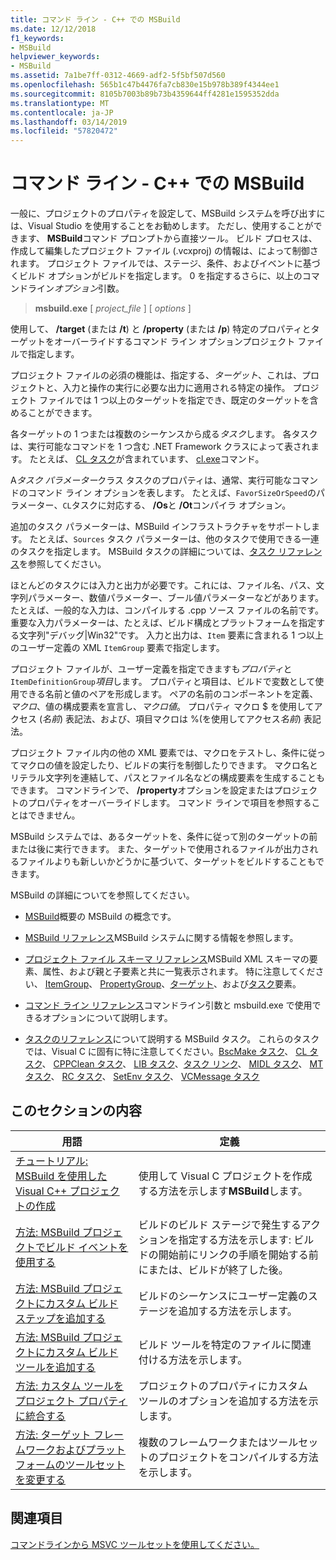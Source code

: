 ```yaml
---
title: コマンド ライン - C++ での MSBuild
ms.date: 12/12/2018
f1_keywords:
- MSBuild
helpviewer_keywords:
- MSBuild
ms.assetid: 7a1be7ff-0312-4669-adf2-5f5bf507d560
ms.openlocfilehash: 565b1c47b4476fa7cb830e15b978b389f4344ee1
ms.sourcegitcommit: 8105b7003b89b73b4359644ff4281e1595352dda
ms.translationtype: MT
ms.contentlocale: ja-JP
ms.lasthandoff: 03/14/2019
ms.locfileid: "57820472"
---
```

# <a name="msbuild-on-the-command-line---c"></a>コマンド ライン - C++ での MSBuild

一般に、プロジェクトのプロパティを設定して、MSBuild システムを呼び出すには、Visual Studio を使用することをお勧めします。 ただし、使用することができます、 **MSBuild**コマンド プロンプトから直接ツール。 ビルド プロセスは、作成して編集したプロジェクト ファイル (.vcxproj) の情報は、によって制御されます。 プロジェクト ファイルでは、ステージ、条件、およびイベントに基づくビルド オプションがビルドを指定します。 0 を指定するさらに、以上のコマンドライン*オプション*引数。

> **msbuild.exe** [ *project_file* ] [ *options* ]

使用して、 **/target** (または **/t**) と **/property** (または **/p**) 特定のプロパティとターゲットをオーバーライドするコマンド ライン オプションプロジェクト ファイルで指定します。

プロジェクト ファイルの必須の機能は、指定する、*ターゲット*、これは、プロジェクトと、入力と操作の実行に必要な出力に適用される特定の操作。 プロジェクト ファイルでは 1 つ以上のターゲットを指定でき、既定のターゲットを含めることができます。

各ターゲットの 1 つまたは複数のシーケンスから成る*タスク*します。 各タスクは、実行可能なコマンドを 1 つ含む .NET Framework クラスによって表されます。 たとえば、 [CL タスク](/visualstudio/msbuild/cl-task)が含まれています、 [cl.exe](reference/compiling-a-c-cpp-program.md)コマンド。

A*タスク パラメーター*クラス タスクのプロパティは、通常、実行可能なコマンドのコマンド ライン オプションを表します。 たとえば、`FavorSizeOrSpeed`のパラメーター、`CL`タスクに対応する、 **/Os**と **/Ot**コンパイラ オプション。

追加のタスク パラメーターは、MSBuild インフラストラクチャをサポートします。 たとえば、`Sources` タスク パラメーターは、他のタスクで使用できる一連のタスクを指定します。 MSBuild タスクの詳細については、[タスク リファレンス](/visualstudio/msbuild/msbuild-task-reference)を参照してください。

ほとんどのタスクには入力と出力が必要です。これには、ファイル名、パス、文字列パラメーター、数値パラメーター、ブール値パラメーターなどがあります。 たとえば、一般的な入力は、コンパイルする .cpp ソース ファイルの名前です。 重要な入力パラメーターは、たとえば、ビルド構成とプラットフォームを指定する文字列"デバッグ\|Win32"です。 入力と出力は、`Item` 要素に含まれる 1 つ以上のユーザー定義の XML `ItemGroup` 要素で指定します。

プロジェクト ファイルが、ユーザー定義を指定できますも*プロパティ*と`ItemDefinitionGroup`*項目*します。 プロパティと項目は、ビルドで変数として使用できる名前と値のペアを形成します。 ペアの名前のコンポーネントを定義、*マクロ*、値の構成要素を宣言し、*マクロ値*。 プロパティ マクロ $ を使用してアクセス (*名前*) 表記法、および、項目マクロは %(を使用してアクセス*名前*) 表記法。

プロジェクト ファイル内の他の XML 要素では、マクロをテストし、条件に従ってマクロの値を設定したり、ビルドの実行を制御したりできます。 マクロ名とリテラル文字列を連結して、パスとファイル名などの構成要素を生成することもできます。 コマンドラインで、 **/property**オプションを設定またはプロジェクトのプロパティをオーバーライドします。 コマンド ラインで項目を参照することはできません。

MSBuild システムでは、あるターゲットを、条件に従って別のターゲットの前または後に実行できます。 また、ターゲットで使用されるファイルが出力されるファイルよりも新しいかどうかに基づいて、ターゲットをビルドすることもできます。

MSBuild の詳細についてを参照してください。

- [MSBuild](/visualstudio/msbuild/msbuild)概要の MSBuild の概念です。

- [MSBuild リファレンス](/visualstudio/msbuild/msbuild-reference)MSBuild システムに関する情報を参照します。

- [プロジェクト ファイル スキーマ リファレンス](/visualstudio/msbuild/msbuild-project-file-schema-reference)MSBuild XML スキーマの要素、属性、および親と子要素と共に一覧表示されます。 特に注意してください、 [ItemGroup](/visualstudio/msbuild/itemgroup-element-msbuild)、 [PropertyGroup](/visualstudio/msbuild/propertygroup-element-msbuild)、[ターゲット](/visualstudio/msbuild/target-element-msbuild)、および[タスク](/visualstudio/msbuild/task-element-msbuild)要素。

- [コマンド ライン リファレンス](/visualstudio/msbuild/msbuild-command-line-reference)コマンドライン引数と msbuild.exe で使用できるオプションについて説明します。

- [タスクのリファレンス](/visualstudio/msbuild/msbuild-task-reference)について説明する MSBuild タスク。 これらのタスクでは、Visual C に固有に特に注意してください。[BscMake タスク](/visualstudio/msbuild/bscmake-task)、 [CL タスク](/visualstudio/msbuild/cl-task)、 [CPPClean タスク](/visualstudio/msbuild/cppclean-task)、 [LIB タスク](/visualstudio/msbuild/lib-task)、[タスク リンク](/visualstudio/msbuild/link-task)、 [MIDL タスク](/visualstudio/msbuild/midl-task)、 [MT タスク](/visualstudio/msbuild/mt-task)、 [RC タスク](/visualstudio/msbuild/rc-task)、 [SetEnv タスク](/visualstudio/msbuild/setenv-task)、 [VCMessage タスク](/visualstudio/msbuild/vcmessage-task)

## <a name="in-this-section"></a>このセクションの内容

|用語|定義|
|----------|----------------|
|[チュートリアル: MSBuild を使用した Visual C++ プロジェクトの作成](walkthrough-using-msbuild-to-create-a-visual-cpp-project.md)|使用して Visual C プロジェクトを作成する方法を示します**MSBuild**します。|
|[方法: MSBuild プロジェクトでビルド イベントを使用する](how-to-use-build-events-in-msbuild-projects.md)|ビルドのビルド ステージで発生するアクションを指定する方法を示します: ビルドの開始前にリンクの手順を開始する前にまたは、ビルドが終了した後。|
|[方法: MSBuild プロジェクトにカスタム ビルド ステップを追加する](how-to-add-a-custom-build-step-to-msbuild-projects.md)|ビルドのシーケンスにユーザー定義のステージを追加する方法を示します。|
|[方法: MSBuild プロジェクトにカスタム ビルド ツールを追加する](how-to-add-custom-build-tools-to-msbuild-projects.md)|ビルド ツールを特定のファイルに関連付ける方法を示します。|
|[方法: カスタム ツールをプロジェクト プロパティに統合する](how-to-integrate-custom-tools-into-the-project-properties.md)|プロジェクトのプロパティにカスタム ツールのオプションを追加する方法を示します。|
|[方法: ターゲット フレームワークおよびプラットフォームのツールセットを変更する](how-to-modify-the-target-framework-and-platform-toolset.md)|複数のフレームワークまたはツールセットのプロジェクトをコンパイルする方法を示します。|

## <a name="see-also"></a>関連項目

[コマンドラインから MSVC ツールセットを使用してください。](building-on-the-command-line.md)
